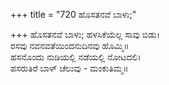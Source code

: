 +++
title = "720 ಹೊಸತನವೆ ಬಾಳು;"

+++
ಹೊಸತನವೆ ಬಾಳು; ಹಳಸಿಕೆಯೆಲ್ಲ ಸಾವು ಬಿಡು।  
ರಸವು ನವನವತೆಯಿಂದನುದಿನವು ಹೊಮ್ಮಿ॥  
ಹಸನೊಂದು ನುಡಿಯಲ್ಲಿ ನಡೆಯಲ್ಲಿ ನೋಟದಲಿ।  
ಪಸರುತಿರೆ ಬಾಳ್ ಚೆಲುವು - ಮಂಕುತಿಮ್ಮ॥  
